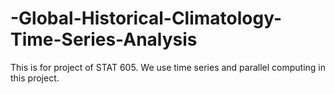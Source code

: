 # -Global-Historical-Climatology-Time-Series-Analysis
This is for project of STAT 605. We use time series and parallel computing in this project.
